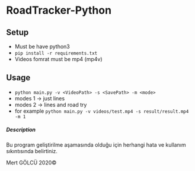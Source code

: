 # RoadTracker-Python


## Setup 
 - Must be have python3
 - ``` pip install -r requirements.txt  ```
 - Videos fomrat  must be mp4 (mp4v) 

## Usage 
 - ```python main.py -v <VideoPath> -s <SavePath> -m <mode>```
 - modes 1 -> just lines
 - modes 2 -> lines and road try
 - for example ```python main.py -v videos/test.mp4 -s result/result.mp4 -m 1```

##### Description 
Bu program geliştirilme aşamasında olduğu için herhangi hata ve kullanım sıkıntısında belirtiniz.



Mert GÖLCÜ 2020&copy;